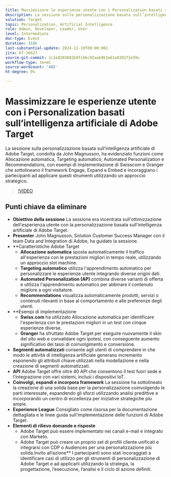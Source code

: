 ```yaml
---
title: Massimizzare le esperienze utente con i Personalization basati sull’intelligenza artificiale di Adobe Target
description: La sessione sulla personalizzazione basata sull’intelligenza artificiale di Adobe Target, condotta da John Magnusson, ha evidenziato funzioni come Allocazione automatica, Targeting automatico, Automated Personalization e Recommendations, con esempi di implementazione di Swisscom e Granger che sottolineano il framework Engage, Expand e Embed e incoraggiano i partecipanti ad applicare questi strumenti utilizzando un approccio strategico.
solution: Target
topic: Personalization, Artificial Intelligence
role: Admin, Developer, Leader, User
level: Intermediate
doc-type: Event
duration: 3186
last-substantial-update: 2024-12-10T00:00:00Z
jira: KT-16627
source-git-commit: 1c1e8203802b9fc6bc92aab963e61a9392f2e59c
workflow-type: tm+mt
source-wordcount: '402'
ht-degree: 0%

---
```



# Massimizzare le esperienze utente con i Personalization basati sull’intelligenza artificiale di Adobe Target

La sessione sulla personalizzazione basata sull’intelligenza artificiale di Adobe Target, condotta da John Magnusson, ha evidenziato funzioni come Allocazione automatica, Targeting automatico, Automated Personalization e Recommendations, con esempi di implementazione di Swisscom e Granger che sottolineano il framework Engage, Expand e Embed e incoraggiano i partecipanti ad applicare questi strumenti utilizzando un approccio strategico.

>[!VIDEO](https://video.tv.adobe.com/v/3440934/?learn=on&enablevpops)

## Punti chiave da eliminare

* **Obiettivo della sessione** La sessione era incentrata sull&#39;ottimizzazione dell&#39;esperienza utente con la personalizzazione basata sull&#39;intelligenza artificiale di Adobe Target.
* **Presenter** John Magnusson, Solution Customer Success Manager con il team Data and Integration di Adobe, ha guidato la sessione.
* **Caratteristiche Adobe Target
   * **Allocazione automatica** sposta automaticamente il traffico all&#39;esperienza con le prestazioni migliori in tempo reale, utilizzando un approccio slot machine.
   * **Targeting automatico** utilizza l&#39;apprendimento automatico per personalizzare le esperienze utente integrando diverse origini dati.
   * **Automated Personalization (AP)** combina diverse varianti di offerta e utilizza l&#39;apprendimento automatico per abbinare il contenuto migliore a ogni visitatore.
   * **Recommendations** visualizza automaticamente prodotti, servizi o contenuti rilevanti in base al comportamento e alle preferenze degli utenti.
* **&#x200B;Esempi di implementazione
   * **Swiss.com** ha utilizzato Allocazione automatica per identificare l&#39;esperienza con le prestazioni migliori in un test con cinque esperienze diverse.
   * **Granger** ha sfruttato Adobe Target per eseguire nuovamente il skin del sito web e convalidare ogni ipotesi, con conseguente aumento significativo dei tassi di coinvolgimento e conversione.
* **Segmenti automatizzati** consente agli utenti di comprendere in che modo le attività di intelligenza artificiale generano incremento esponendo gli attributi chiave utilizzati nella modellazione e nella creazione di segmenti automatizzati.
* **API** Adobe Target offre oltre 40 API che consentono il test fuori sede e l&#39;integrazione con vari sistemi, inclusi i dispositivi IoT.
* **Coinvolgi, espandi e incorpora framework** La sessione ha sottolineato la creazione di una solida base per la personalizzazione coinvolgendo le parti interessate, espandendo gli sforzi utilizzando analisi predittive e incorporando un centro di eccellenza per iniziative strategiche più ampie.
* **Experience League** Consigliato come risorsa per la documentazione dettagliata e le linee guida sull&#39;implementazione delle funzioni di Adobe Target.
* **Elementi di rilievo domande e risposte**
   * Adobe Target può essere implementato nei canali e-mail e integrato con Marketo.
   * Adobe Target può creare un proprio set di profili cliente unificati e integrarsi con CDP o Audiences per una personalizzazione più solida.Invito all’azione** I partecipanti sono stati incoraggiati a identificare casi di utilizzo per gli strumenti di personalizzazione di Adobe Target e ad applicarli utilizzando la strategia, la progettazione, l’esecuzione, l’analisi e il ciclo di azione definiti.

